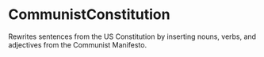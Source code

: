 # CommunistConstitution
Rewrites sentences from the US Constitution by inserting nouns, verbs, and adjectives from the Communist Manifesto.
